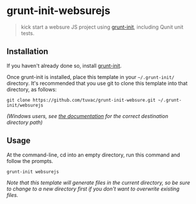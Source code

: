 # grunt-init-websurejs

> kick start a websure JS project using [grunt-init][], including Qunit unit tests.

[grunt-init]: http://gruntjs.com/project-scaffolding

## Installation
If you haven't already done so, install [grunt-init][].

Once grunt-init is installed, place this template in your `~/.grunt-init/` directory. It's recommended that you use git to clone this template into that directory, as follows:

```
git clone https://github.com/tuvac/grunt-init-websure.git ~/.grunt-init/websurejs
```

_(Windows users, see [the documentation][grunt-init] for the correct destination directory path)_

## Usage

At the command-line, cd into an empty directory, run this command and follow the prompts.

```
grunt-init websurejs
```

_Note that this template will generate files in the current directory, so be sure to change to a new directory first if you don't want to overwrite existing files._
